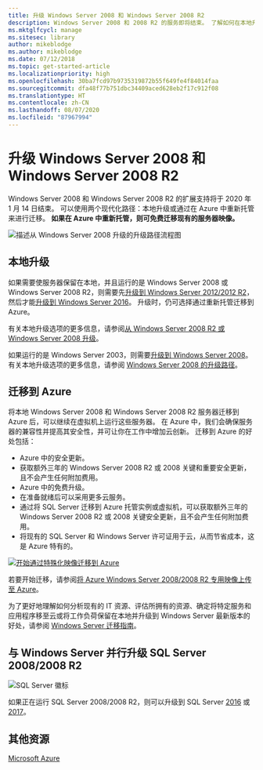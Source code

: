 ```yaml
---
title: 升级 Windows Server 2008 和 Windows Server 2008 R2
description: Windows Server 2008 和 2008 R2 的服务即将结束。 了解如何在本地升级或重新托管到 Azure。
ms.mktglfcycl: manage
ms.sitesec: library
author: mikeblodge
ms.author: mikeblodge
ms.date: 07/12/2018
ms.topic: get-started-article
ms.localizationpriority: high
ms.openlocfilehash: 30ba7fcd97b9735319872b55f649fe4f84014faa
ms.sourcegitcommit: dfa48f77b751dbc34409aced628eb2f17c912f08
ms.translationtype: HT
ms.contentlocale: zh-CN
ms.lasthandoff: 08/07/2020
ms.locfileid: "87967994"
---
```

# <a name="upgrade-windows-server-2008-and-windows-server-2008-r2"></a>升级 Windows Server 2008 和 Windows Server 2008 R2

Windows Server 2008 和 Windows Server 2008 R2 的扩展支持将于 2020 年 1 月 14 日结束。 可以使用两个现代化路径：本地升级或通过在 Azure 中重新托管来进行迁移。 **如果在 Azure 中重新托管，则可免费迁移现有的服务器映像。**

![描述从 Windows Server 2008 升级的升级路径流程图](media/WS08_upgrade_paths.png)


## <a name="on-premises-upgrade"></a>本地升级
如果需要使服务器保留在本地，并且运行的是 Windows Server 2008 或 Windows Server 2008 R2，则需要先[升级到 Windows Server 2012/2012 R2](installation-and-upgrade.md#upgrading-to-windows-server-2012-r2)，然后才能[升级到 Windows Server 2016](installation-and-upgrade.md#upgrading-to-windows-server-2016)。 升级时，仍可选择通过重新托管迁移到 Azure。

有关本地升级选项的更多信息，请参阅[从 Windows Server 2008 R2 或 Windows Server 2008 升级](installation-and-upgrade.md#upgrading-from-windows-server-2008-r2-or-windows-server-2008)。

如果运行的是 Windows Server 2003，则需要[升级到 Windows Server 2008](/previous-versions/windows/it-pro/windows-server-2008-r2-and-2008/ff972408(v%3dws.10))。 有关本地升级选项的更多信息，请参阅 [Windows Server 2008 的升级路径](/previous-versions/windows/it-pro/windows-server-2008-r2-and-2008/dd979563(v=ws.10))。


## <a name="migrate-to-azure"></a>迁移到 Azure
将本地 Windows Server 2008 和 Windows Server 2008 R2 服务器迁移到 Azure 后，可以继续在虚拟机上运行这些服务器。 在 Azure 中，我们会确保服务器的兼容性并提高其安全性，并可让你在工作中增加云创新。 迁移到 Azure 的好处包括：

- Azure 中的安全更新。
- 获取额外三年的 Windows Server 2008 R2 或 2008 关键和重要安全更新，且不会产生任何附加费用。
- Azure 中的免费升级。
- 在准备就绪后可以采用更多云服务。
- 通过将 SQL Server 迁移到 Azure 托管实例或虚拟机，可以获取额外三年的 Windows Server 2008 R2 或 2008 关键安全更新，且不会产生任何附加费用。
- 将现有的 SQL Server 和 Windows Server 许可证用于云，从而节省成本，这是 Azure 特有的。

[![开始通过特殊化映像迁移到 Azure](./media/WS08-image-banner-small.png)](uploading-specialized-WS08-image-to-azure.md)

若要开始迁移，请参阅[将 Azure Windows Server 2008/2008 R2 专用映像上传至 Azure](uploading-specialized-WS08-image-to-azure.md)。

为了更好地理解如何分析现有的 IT 资源、评估所拥有的资源、确定将特定服务和应用程序移至云或将工作负荷保留在本地并升级到 Windows Server 最新版本的好处，请参阅 [Windows Server 迁移指南](https://go.microsoft.com/fwlink/?linkid=872689)。

## <a name="upgrade-sql-server-20082008-r2-in-parallel-with-your-windows-servers"></a>与 Windows Server 并行升级 SQL Server 2008/2008 R2

![SQL Server 徽标](media/sqlr2.jpg)

如果正在运行 SQL Server 2008/2008 R2，则可以升级到 SQL Server [2016](/sql/sql-server/sql-server-technical-documentation?view=sql-server-2016) 或 [2017](/sql/sql-server/sql-server-technical-documentation?view=sql-server-2017)。


## <a name="additional-resources"></a>其他资源
[Microsoft Azure](/azure/#pivot=products)
